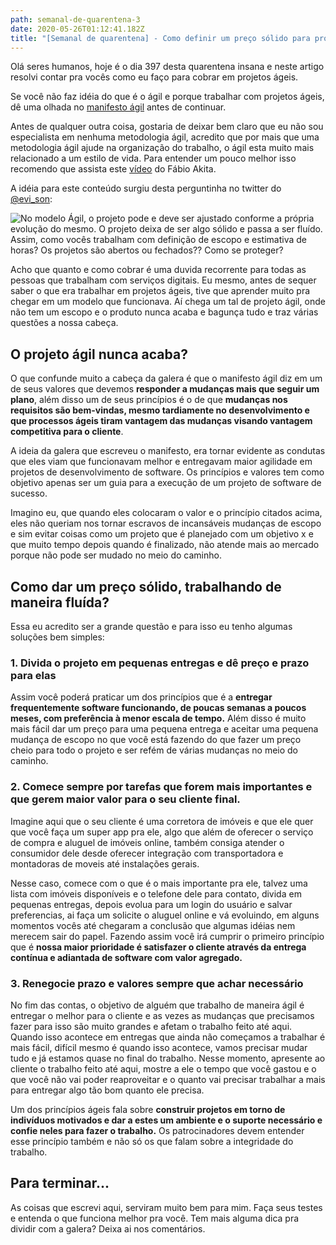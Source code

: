 ```yaml
---
path: semanal-de-quarentena-3
date: 2020-05-26T01:12:41.182Z
title: "[Semanal de quarentena] - Como definir um preço sólido para projetos ágeis?"
---
```

Olá seres humanos, hoje é o dia 397 desta quarentena insana e neste artigo resolvi contar pra vocês como eu faço para cobrar em projetos ágeis.

Se você não faz idéia do que é o ágil e porque trabalhar com projetos ágeis, dê uma olhada no [manifesto ágil](https://agilemanifesto.org/iso/ptbr/manifesto.html) antes de continuar.

Antes de qualquer outra coisa, gostaria de deixar bem claro que eu não sou especialista em nenhuma metodologia ágil, acredito que por mais que uma metodologia ágil ajude na organização do trabalho, o ágil esta muito mais relacionado a um estilo de vida. Para entender um pouco melhor isso recomendo que assista este [vídeo](https://www.youtube.com/watch?v=xjjX3R2WuoM) do Fábio Akita.

A idéia para este conteúdo surgiu desta perguntinha no twitter do [@evi_son](https://twitter.com/evi_son):

![No modelo Ágil, o projeto pode e deve ser ajustado conforme a própria evolução do mesmo. O projeto deixa de ser algo sólido e passa a ser fluído. Assim, como vocês trabalham com definição de escopo e estimativa de horas? Os projetos são abertos ou fechados?? Como se proteger?](assets/captura-de-tela-2020-05-25-às-23.26.15.png "Duvida no twitter")

Acho que quanto e como cobrar é uma duvida recorrente para todas as pessoas que trabalham com serviços digitais. Eu mesmo, antes de sequer saber o que era trabalhar em projetos ágeis, tive que aprender muito pra chegar em um modelo que funcionava. Aí chega um tal de projeto ágil, onde não tem um escopo e o produto nunca acaba e bagunça tudo e traz várias questões a nossa cabeça.

## O projeto ágil nunca acaba?

O que confunde muito a cabeça da galera é que o manifesto ágil diz em um de seus valores que devemos **responder a mudanças mais que seguir um plano**, além disso um de seus princípios é o de que **mudanças nos requisitos são bem-vindas, mesmo tardiamente no desenvolvimento e que processos ágeis tiram vantagem das mudanças visando vantagem competitiva para o cliente**. 

A ideia da galera que escreveu o manifesto, era tornar evidente as condutas que eles viam que funcionavam melhor e entregavam maior agilidade em projetos de desenvolvimento de software. Os princípios e valores tem como objetivo apenas ser um guia para a execução de um projeto de software de sucesso.

Imagino eu, que quando eles colocaram o valor e o princípio citados acima, eles não queriam nos tornar escravos de incansáveis mudanças de escopo e sim evitar coisas como um projeto que é planejado com um objetivo x e que muito tempo depois quando é finalizado, não atende mais ao mercado porque não pode ser mudado no meio do caminho. 

## Como dar um preço sólido, trabalhando de maneira fluída?

Essa eu acredito ser a grande questão e para isso eu tenho algumas soluções bem simples:

### 1. Divida o projeto em pequenas entregas e dê preço e prazo para elas

Assim você poderá praticar um dos princípios que é a **entregar frequentemente software funcionando, de poucas semanas a poucos meses, com preferência à menor escala de tempo.** Além disso é muito mais fácil dar um preço para uma pequena entrega e aceitar uma pequena mudança de escopo no que você está fazendo do que fazer um preço cheio para todo o projeto e ser refém de várias mudanças no meio do caminho.

### 2. Comece sempre por tarefas que forem mais importantes e que gerem maior valor para o seu cliente final.

Imagine aqui que o seu cliente é uma corretora de imóveis e que ele quer que você faça um super app pra ele, algo que além de oferecer o serviço de compra e aluguel de imóveis online, também consiga atender o consumidor dele desde oferecer integração com transportadora e montadoras de moveis até instalações gerais.

Nesse caso, comece com o que é o mais importante pra ele, talvez uma lista com imóveis disponíveis e o telefone dele para contato, divida em pequenas entregas, depois evolua para um login do usuário e salvar preferencias, ai faça um solicite o aluguel online e vá evoluindo, em alguns momentos vocês até chegaram a conclusão que algumas idéias nem merecem sair do papel. Fazendo assim você irá cumprir o primeiro princípio que é **nossa maior prioridade é satisfazer o cliente através da entrega contínua e adiantada de software com valor agregado.**

### 3. Renegocie prazo e valores sempre que achar necessário

No fim das contas, o objetivo de alguém que trabalho de maneira ágil é entregar o melhor para o cliente e as vezes as mudanças que precisamos fazer para isso são muito grandes e afetam o trabalho feito até aqui. Quando isso acontece em entregas que ainda não começamos a trabalhar é mais fácil, difícil mesmo é quando isso acontece, vamos precisar mudar tudo e já estamos quase no final do trabalho. Nesse momento, apresente ao cliente o trabalho feito até aqui, mostre a ele o tempo que você gastou e o que você não vai poder reaproveitar e o quanto vai precisar trabalhar a mais para entregar algo tão bom quanto ele precisa.

Um dos princípios ágeis fala sobre **construir projetos em torno de indivíduos motivados e dar a estes um ambiente e o suporte necessário e confie neles para fazer o trabalho.** Os patrocinadores devem entender esse princípio também e não só os que falam sobre a integridade do trabalho.

## Para terminar...

As coisas que escrevi aqui, serviram muito bem para mim. Faça seus testes e entenda o que funciona melhor pra você. Tem mais alguma dica pra dividir com a galera? Deixa ai nos comentários.